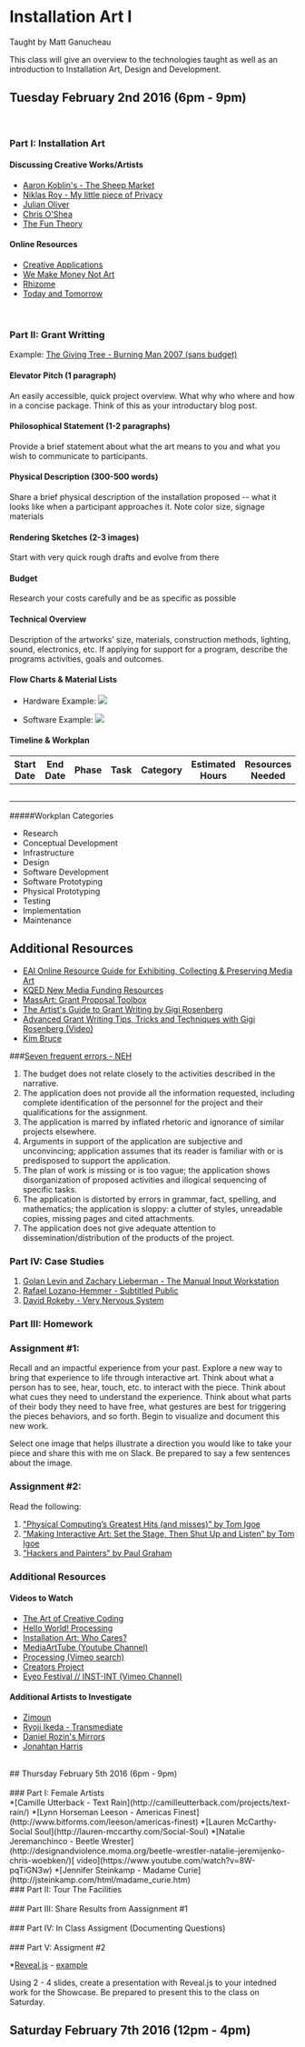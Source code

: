 # Installation Art I
Taught by Matt Ganucheau

This class will give an overview to the technologies taught as well as an introduction to Installation Art, Design and Development.

## Tuesday February 2nd 2016 (6pm - 9pm)
<br>

### Part I: Installation Art

#### Discussing Creative Works/Artists
* [Aaron Koblin's - The Sheep Market](http://www.aaronkoblin.com/work/thesheepmarket/index.html)
* [Niklas Roy - My little piece of Privacy](http://www.niklasroy.com/project/88/my-little-piece-of-privacy)
* [Julian Oliver](http://julianoliver.com/output/transparency-grenade)
* [Chris O'Shea](http://www.chrisoshea.org/)
* [The Fun Theory](http://www.thefuntheory.com/)

#### Online Resources
* [Creative Applications](http://www.creativeapplications.net/)
* [We Make Money Not Art](http://we-make-money-not-art.com/)
* [Rhizome](http://rhizome.org/)
* [Today and Tomorrow](http://www.todayandtomorrow.net/)

<br>

### Part II: Grant Writting

Example: [The Giving Tree - Burning Man 2007 (sans budget)](https://dl.dropboxusercontent.com/u/57158100/The%20Giving%20Tree%20-%20Burning%20Man%202007%20%28sans%20budget%29.pdf) 

#### Elevator Pitch (1 paragraph)
An easily accessible, quick project overview.  What why who where and how in a concise package. Think of this as your introductary blog post.

#### Philosophical Statement (1-2 paragraphs)
Provide a brief statement about what the art means to you and what you wish to communicate to participants.

#### Physical Description (300-500 words)
Share a brief physical description of the installation proposed -- what it looks like when a participant approaches it.  Note color size, signage materials  

#### Rendering Sketches (2-3 images)
Start with very quick rough drafts and evolve from there

#### Budget
Research your costs carefully and be as specific as possible

#### Technical Overview
Description of the artworks’ size, materials, construction methods, lighting, sound, electronics, etc. If applying for support for a program, describe the programs activities, goals and outcomes.

#### Flow Charts & Material Lists
* Hardware Example:
![](https://raw.githubusercontent.com/GrayAreaorg/Summer-Immersive-2014/master/class_materials/wk8%20-%20Installations/img/hardware_example.png)

* Software Example:
![](https://raw.githubusercontent.com/GrayAreaorg/Summer-Immersive-2014/master/class_materials/wk8%20-%20Installations/img/software_example.png)

#### Timeline & Workplan
| Start Date | End Date | Phase | Task | Category | Estimated Hours | Resources Needed | Notes |
|------------|----------|-------|------|----------|---------------|------------------|-------|
|||||||||
|||||||||
|||||||||
|||||||||
||||||||||


#####Workplan Categories
* Research
* Conceptual Development
* Infrastructure
* Design
* Software Development
* Software Prototyping
* Physical Prototyping
* Testing
* Implementation
* Maintenance

## Additional Resources

* [EAI Online Resource Guide for Exhibiting, Collecting & Preserving Media Art](http://www.eai.org/resourceguide/exhibition/installation.html)
* [KQED New Media Funding Resources](http://www.pbs.org/pov/filmmakers/new-media-funding-resources.php#.U-QSNtNdWyg)
* [MassArt: Grant Proposal Toolbox](http://inside.massart.edu/Administration/Institutional_Advancement/Office_of_Institutional_Grants/III_Grant_Proposal_Toolbox_.html)
* [The Artist's Guide to Grant Writing by Gigi Rosenberg](http://www.amazon.com/The-Artists-Guide-Grant-Writing/dp/0823000702)
* [Advanced Grant Writing Tips, Tricks and Techniques with Gigi Rosenberg (Video)](https://vimeo.com/33802662)
* [Kim Bruce](http://kimbruce.ca/kim-bruce-awarded-afa-grant/#.VNEbyVXF_q4)

###[Seven frequent errors - NEH](http://www.clarku.edu/offices/research/proposals/7frequenterrors.cfm)

1. The budget does not relate closely to the activities described in the narrative.
2. The application does not provide all the information requested, including complete identification of the personnel for the project and their qualifications for the assignment.
3. The application is marred by inflated rhetoric and ignorance of similar projects elsewhere.
4. Arguments in support of the application are subjective and unconvincing; application assumes that its reader is familiar with or is predisposed to support the application.
5. The plan of work is missing or is too vague; the application shows disorganization of proposed activities and illogical sequencing of specific tasks.
6. The application is distorted by errors in grammar, fact, spelling, and mathematics; the application is sloppy: a clutter of styles, unreadable copies, missing pages and cited attachments.
7. The application does not give adequate attention to dissemination/distribution of the products of the project.


### Part IV: Case Studies

1. [Golan Levin and Zachary Lieberman - The Manual Input Workstation](http://www.fondation-langlois.org/html/f/page.php?NumPage=2220)
2. [Rafael Lozano-Hemmer - Subtitled Public](http://www.fondation-langlois.org/html/f/page.php?NumPage=2111)
3. [David Rokeby - Very Nervous System](http://www.fondation-langlois.org/html/f/page.php?NumPage=2186)


### Part III: Homework

### Assignment #1:

Recall and an impactful experience from your past. Explore a new way to bring that experience to life through interactive art. Think about what a person has to see, hear, touch, etc. to interact with the piece. Think about what cues they need to understand the experience. Think about what parts of their body they need to have free, what gestures are best for triggering the pieces behaviors, and so forth.  Begin to visualize and document this new work.  

Select one image that helps illustrate a direction you would like to take your piece and share this with me on Slack.  Be prepared to say a few sentences about the image.

### Assignment #2:

Read the following:

1. ["Physical Computing’s Greatest Hits (and misses)” by Tom Igoe](http://www.tigoe.net/blog/category/physicalcomputing/176/)
2. ["Making Interactive Art: Set the Stage, Then Shut Up and Listen” by Tom Igoe](http://www.tigoe.net/blog/category/physicalcomputing/405/)
3. ["Hackers and Painters" by Paul Graham](http://www.paulgraham.com/hp.html)


### Additional Resources

#### Videos to Watch
* [The Art of Creative Coding](https://www.youtube.com/watch?v=eBV14-3LT-g)
* [Hello World! Processing](https://vimeo.com/60735314)
* [Installation Art: Who Cares?](https://vimeo.com/25101140)
* [MediaArtTube (Youtube Channel)](https://www.youtube.com/user/MediaArtTube)
* [Processing (Vimeo search)](https://vimeo.com/tag:processing)
* [Creators Project](http://thecreatorsproject.vice.com/en_us)
* [Eyeo Festival // INST-INT (Vimeo Channel)](https://vimeo.com/eyeofestival)

#### Additional Artists to Investigate
* [Zimoun](http://www.zimoun.net/)
* [Ryoji Ikeda - Transmediate](https://vimeo.com/63652019)
* [Daniel Rozin's Mirrors](http://www.smoothware.com/danny/)
* [Jonahtan Harris](http://www.number27.org/iwytwm)

<br>
## Thursday February 5th 2016 (6pm - 9pm)
<br>


<br>
### Part I: Female Artists 
<br>
*[Camille Utterback - Text Rain](http://camilleutterback.com/projects/text-rain/)
*[Lynn Horseman Leeson - Americas Finest](http://www.bitforms.com/leeson/americas-finest)
*[Lauren McCarthy- Social Soul](http://lauren-mccarthy.com/Social-Soul)
*[Natalie Jeremanchinco -  Beetle Wrester](http://designandviolence.moma.org/beetle-wrestler-natalie-jeremijenko-chris-woebken/)[ video](https://www.youtube.com/watch?v=8W-pqTiGN3w)
*[Jennifer Steinkamp - Madame Curie](http://jsteinkamp.com/html/madame_curie.htm)

<br>
### Part II: Tour The Facilities
<br>

<br>
### Part III: Share Results from Aassignment #1
<br>

<br>
### Part IV: In Class Assigment  (Documenting Questions)
<br>


<br>
### Part V: Assigment #2
<br>

*[Reveal.js](http://camilleutterback.com/projects/text-rain/) - [example](http://codepen.io/fabean/pen/NGjbaP)

Using 2 - 4 slides, create a presentation with Reveal.js to your intedned work for the Showcase.  Be prepared to present this to the class on Saturday.    


## Saturday February 7th 2016 (12pm - 4pm)

